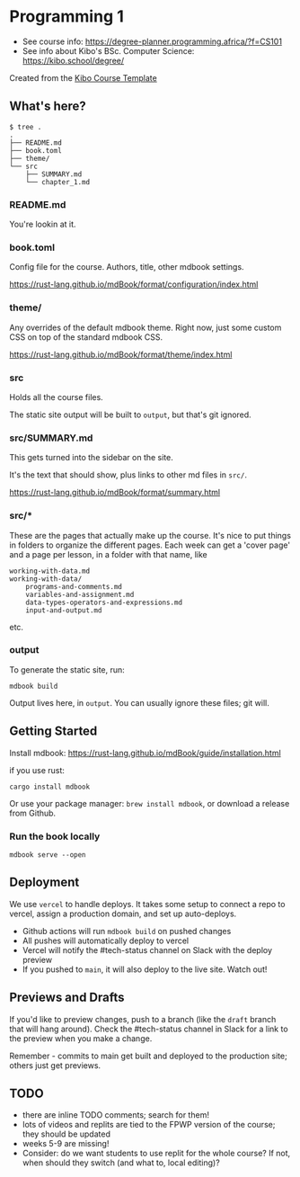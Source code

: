 # Programming 1

- See course info: https://degree-planner.programming.africa/?f=CS101
- See info about Kibo's BSc. Computer Science: https://kibo.school/degree/

Created from the [Kibo Course Template](https://github.com/rrcobb/course-template)

## What's here?

```
$ tree .
.
├── README.md
├── book.toml
├── theme/
└── src
    ├── SUMMARY.md
    └── chapter_1.md

```

### README.md

You're lookin at it.

### book.toml

Config file for the course. Authors, title, other mdbook settings.

https://rust-lang.github.io/mdBook/format/configuration/index.html

### theme/

Any overrides of the default mdbook theme. Right now, just some custom CSS on
top of the standard mdbook CSS.

https://rust-lang.github.io/mdBook/format/theme/index.html

### src

Holds all the course files.

The static site output will be built to `output`, but that's git ignored.

### src/SUMMARY.md

This gets turned into the sidebar on the site. 

It's the text that should show, plus links to other md files in `src/`.

https://rust-lang.github.io/mdBook/format/summary.html

### src/*

These are the pages that actually make up the course. It's nice to put things in folders to organize the different pages. Each week can get a 'cover page' and a page per lesson, in a folder with that name, like

```
working-with-data.md
working-with-data/
    programs-and-comments.md
    variables-and-assignment.md
    data-types-operators-and-expressions.md
    input-and-output.md
```

etc.

### output

To generate the static site, run:

```
mdbook build
```

Output lives here, in `output`.
You can usually ignore these files; git will.

## Getting Started

Install mdbook: https://rust-lang.github.io/mdBook/guide/installation.html

if you use rust:

```
cargo install mdbook
```

Or use your package manager: `brew install mdbook`, or download a release from Github.

### Run the book locally

```
mdbook serve --open
```

## Deployment

We use `vercel` to handle deploys. It takes some setup to connect a repo to
vercel, assign a production domain, and set up auto-deploys.

* Github actions will run `mdbook build` on pushed changes
* All pushes will automatically deploy to vercel
* Vercel will notify the #tech-status channel on Slack with the deploy preview
* If you pushed to `main`, it will also deploy to the live site. Watch out!

## Previews and Drafts

If you'd like to preview changes, push to a branch (like the `draft` branch that will hang around). Check the #tech-status channel in Slack for a link to the preview when you make a change.

Remember - commits to main get built and deployed to the production site; others just get previews.

## TODO

- there are inline TODO comments; search for them!
- lots of videos and replits are tied to the FPWP version of the course; they
    should be updated
- weeks 5-9 are missing!
- Consider: do we want students to use replit for the whole course? If not, when
    should they switch (and what to, local editing)?
